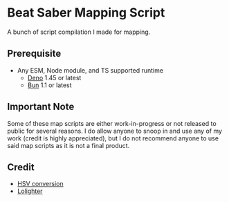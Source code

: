 # Beat Saber Mapping Script

A bunch of script compilation I made for mapping.

## Prerequisite

- Any ESM, Node module, and TS supported runtime
  - [Deno](https://deno.land/) 1.45 or latest
  - [Bun](https://deno.land/) 1.1 or latest

## Important Note

Some of these map scripts are either work-in-progress or not released to public for several reasons.
I do allow anyone to snoop in and use any of my work (credit is highly appreciated), but I do not
recommend anyone to use said map scripts as it is not a final product.

## Credit

- [HSV conversion](https://axonflux.com/handy-rgb-to-hsl-and-rgb-to-hsv-color-model-c)
- [Lolighter](https://github.com/Loloppe/Lolighter)
